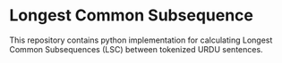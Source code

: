 # Longest Common Subsequence
This repository contains python implementation for calculating Longest Common Subsequences (LSC) between tokenized URDU sentences.
